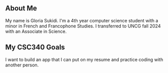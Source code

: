 ## About Me
My name is Gloria Sukidi. I'm a 4th year computer science student with a minor in French and Francophone Studies. I transferred to UNCG fall 2024 with an Associate in Science.

## My CSC340 Goals
I want to build an app that I can put on my resume and practice coding with another person.